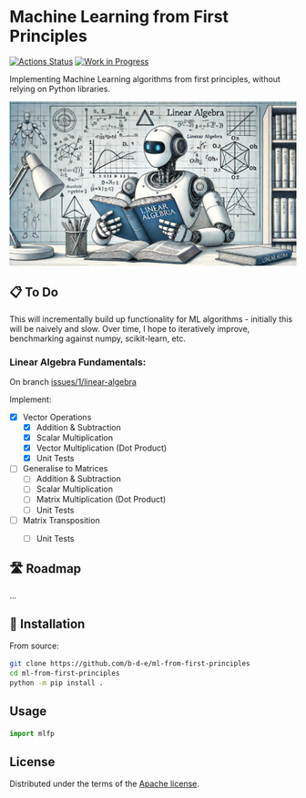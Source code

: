 # Machine Learning from First Principles

[![Actions Status](https://github.com/b-d-e/ml-from-first-principles/workflows/CI/badge.svg)](https://github.com/b-d-e/ml-from-first-principles/actions) [![Work in Progress](https://img.shields.io/badge/status-work%20in%20progress-orange.svg)](https://github.com/b-d-e/ml-from-first-principles)

<!-- [![PyPI version][pypi-version]][pypi-link]
[![PyPI platforms][pypi-platforms]][pypi-link] -->


Implementing Machine Learning algorithms from first principles, without relying on Python libraries.

![Alt](misc/banner.jpeg "A robot learning Linear Algebra, generated by DALLE.")

## 📋 To Do

This will incrementally build up functionality for ML algorithms - initially this will be naively and slow. Over time, I hope to iteratively improve, benchmarking against numpy, scikit-learn, etc.

### Linear Algebra Fundamentals:
On branch [issues/1/linear-algebra](/tree/issues/1/linear-algebra)

Implement:

- [x] Vector Operations
    - [x] Addition & Subtraction
    - [x] Scalar Multiplication
    - [x] Vector Multiplication (Dot Product)
    - [x] Unit Tests
- [ ] Generalise to Matrices
    - [ ] Addition & Subtraction
    - [ ] Scalar Multiplication
    - [ ] Matrix Multiplication (Dot Product)
    - [ ] Unit Tests
- [ ] Matrix Transposition
    - [ ] Unit Tests


## 🛣️ Roadmap
...

## 🔧 Installation

<!-- ```bash
python -m pip install .
``` -->

From source:
```bash
git clone https://github.com/b-d-e/ml-from-first-principles
cd ml-from-first-principles
python -m pip install .
```

## Usage
```python
import mlfp
```

<!-- ## Contributing

See [CONTRIBUTING.md](CONTRIBUTING.md) for instructions on how to contribute. -->

## License

Distributed under the terms of the [Apache license](LICENSE).


<!-- prettier-ignore-start -->
[actions-badge]:            https://github.com/b-d-e/ml-from-first-principles/workflows/CI/badge.svg
[actions-link]:             https://github.com/b-d-e/ml-from-first-principles/actions
<!-- [pypi-link]:                https://pypi.org/project/Machine Learning from First Principles/
[pypi-platforms]:           https://img.shields.io/pypi/pyversions/Machine Learning from First Principles
[pypi-version]:             https://img.shields.io/pypi/v/Machine Learning from First Principles -->
<!-- prettier-ignore-end -->
